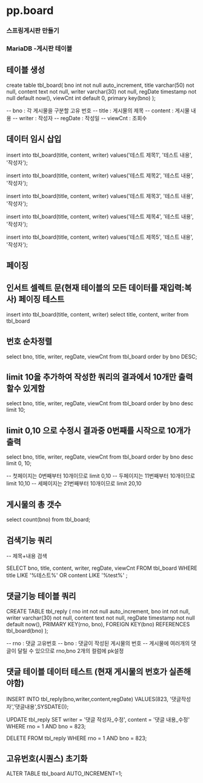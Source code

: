 # pp.board

### 스프링게시판 만들기
### MariaDB -게시판 테이블 

## 테이블 생성
  create table tbl_board(
  bno int not null auto_increment,
  title varchar(50) not null,
  content text not null,
  writer varchar(30) not null,
  regDate timestamp not null default now(),
  viewCnt int default 0,
  primary key(bno)
  );

  -- bno : 각 게시물을 구분할 고유 번호
  -- title : 게시물의 제목
  -- content : 게시물 내용
  -- writer : 작성자
  -- regDate : 작성일
  -- viewCnt : 조회수

## 데이터 임시 삽입 
  insert into tbl_board(title, content, writer)
  values('테스트 제목1', '테스트 내용', '작성자');

  insert into tbl_board(title, content, writer)
  values('테스트 제목2', '테스트 내용', '작성자');

  insert into tbl_board(title, content, writer)
  values('테스트 제목3', '테스트 내용', '작성자');

  insert into tbl_board(title, content, writer)
  values('테스트 제목4', '테스트 내용', '작성자');

  insert into tbl_board(title, content, writer) 
  values('테스트 제목5', '테스트 내용', '작성자');

## 페이징

## 인서트 셀렉트 문(현재 테이블의 모든 데이터를 재입력:복사) 페이징 테스트

  insert into tbl_board(title, content, writer)
  select title, content, writer from tbl_board
  
## 번호 순차정렬

  select 
  bno, title, writer, regDate, viewCnt
  from tbl_board
  order by bno DESC;

## limit 10을 추가하여 작성한 쿼리의 결과에서 10개만 출력할수 있게함

  select 
  bno, title, writer, regDate, viewCnt
  from tbl_board
  order by bno desc
  limit 10;
 
## limit 0,10 으로 수정시 결과중 0번째를 시작으로 10개가 출력 

  select 
  bno, title, writer, regDate, viewCnt
  from tbl_board
  order by bno desc
  limit 0, 10;

  -- 첫페이지는 0번째부터 10개이므로 limit 0,10
  -- 두페이지는 11번째부터 10개이므로 limit 10,10
  -- 세페이지는 21번째부터 10개이므로 limit 20,10

## 게시물의 총 갯수

  select count(bno) from tbl_board;

## 검색기능 쿼리 
  -- 제목+내용 검색

  SELECT 
  bno, title, content, writer, regDate, viewCnt
  FROM tbl_board
  WHERE title LIKE '%테스트%'
  OR content LIKE '%test%' ;

## 댓글기능 테이블 쿼리
  CREATE TABLE tbl_reply (
  rno         int             not null auto_increment,
  bno         int             not null,
  writer     varchar(30) not null,
  content     text             not null,
  regDate     timestamp     not null default now(),
  PRIMARY KEY(rno, bno),
  FOREIGN KEY(bno) REFERENCES tbl_board(bno)
  );

  -- rno : 댓글 고유번호
  -- bno : 댓글이 작성된 게시물의 번호
  -- 게시물에 여러개의 댓글이 달릴 수 있으므로 rno,bno 2개의 컬럼에 pk설정
 
## 댓글 테이블 데이터 테스트 (현재 게시물의 번호가 실존해야함)
  INSERT INTO tbl_reply(bno,writer,content,regDate)
  VALUES(823, '댓글작성자','댓글내용',SYSDATE());

  UPDATE tbl_reply SET
  writer = '댓글 작성자_수정',
  content = '댓글 내용_수정'
  WHERE rno = 1 
  AND bno = 823;

  DELETE FROM tbl_reply 
  WHERE rno = 1
  AND bno = 823;

## 고유번호(시퀀스) 초기화
  ALTER TABLE tbl_board AUTO_INCREMENT=1;
